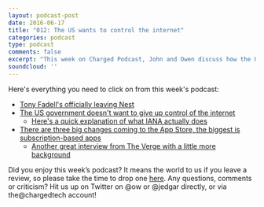 ```yaml
---
layout: podcast-post
date: 2016-06-17
title: "012: The US wants to control the internet"
categories: podcast
type: podcast
comments: false
excerpt: "This week on Charged Podcast, John and Owen discuss how the US government might go back on a plan to release its control of the internet and Apple's WWDC event."
soundcloud: ''
---
```

Here's everything you need to click on from this week's podcast:
<ul>
 	<li><a href="http://www.theverge.com/2016/6/7/11874670/nest-founder-tony-fadell-leaving-google-alphabet">Tony Fadell's officially leaving Nest</a></li>
 	<li><a href="http://domainnamewire.com/2016/06/08/ted-cruz-duffy-present-bill-nix-iana-transition/">The US government doesn't want to give up control of the internet</a>
<ul>
 	<li><a href="http://whatismyipaddress.com/iana">Here's a quick explanation of what IANA actually does</a></li>
</ul>
</li>
 	<li><a href="https://daringfireball.net/2016/06/the_new_app_store">There are three big changes coming to the App Store, the biggest is subscription-based apps</a>
<ul>
 	<li><a href="http://www.theverge.com/2016/6/8/11880730/apple-app-store-subscription-update-phil-schiller-interview">Another great interview from The Verge with a little more background</a></li>
</ul>
</li>
</ul>
Did you enjoy this week’s podcast? It means the world to us if you leave a review, so please take the time to drop one <a href="https://itunes.apple.com/nz/podcast/charged-tech-podcast/id1090693983">here</a>. Any questions, comments or criticism? Hit us up on Twitter on @ow or @jedgar directly, or via the@chargedtech account!

&nbsp;